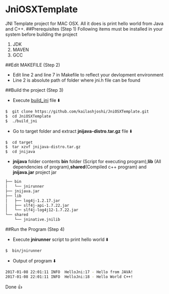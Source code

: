# JniOSXTemplate 
JNI Template project for MAC OSX. All it does is print hello world from Java and C++. 
##Prerequisites (Step 1)
Following items must be installed in your system before building the project


1.  JDK 
2.  MAVEN
3.  GCC

##Edit MAKEFILE (Step 2)

* Edit line 2 and line 7 in Makefile to reflect your devlopment environment
* Line 2 is  absolute path of folder where jni.h file can be found

##Build the project (Step 3)

* Execute [build_jni](https://github.com/kailashjoshi/JniOSXTemplate/blob/master/build_jni) file :arrow_down:
```sh
$  git clone https://github.com/kailashjoshi/JniOSXTemplate.git
$  cd JniOSXTemplate
$  ./build_jni
```
* Go to target folder and extract **jnijava-distro.tar.gz** file :arrow_down:
```sh
$  cd target
$  tar xzvf jnijava-distro.tar.gz
$  cd jnijava
```
* **jnijava** folder contents **bin** folder (Script for executing program),**lib** (All dependencies of program),**shared**(Compiled c++ program) and **jnijava.jar** project jar
```bash
├── bin
│   └── jnirunner
├── jnijava.jar
├── lib
│   ├── log4j-1.2.17.jar
│   ├── slf4j-api-1.7.22.jar
│   └── slf4j-log4j12-1.7.22.jar
└── shared
    └── jninative.jnilib
 ```
 
##Run the Program (Step 4)
* Execute **jnirunner** script to print hello world :arrow_down:
```sh
$  bin/jnirunner
```
* Output of program :arrow_down:
```bash
2017-01-08 22:01:11 INFO  HelloJni:17 - Hello from JAVA!
2017-01-08 22:01:11 INFO  HelloJni:18 - Hello World C++!
```
Done :+1:

